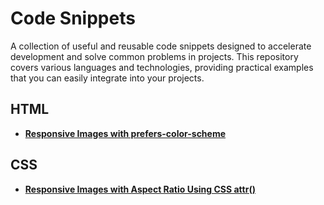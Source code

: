 # Code Snippets

A collection of useful and reusable code snippets designed to accelerate development and solve common problems in projects. This repository covers various languages and technologies, providing practical examples that you can easily integrate into your projects.

## HTML

- **[Responsive Images with prefers-color-scheme](./html/responsive-images-with-prefers-color-scheme.md)**

## CSS

- **[Responsive Images with Aspect Ratio Using CSS attr()](./css/responsive-images-aspect-ratio-css-attr)**
